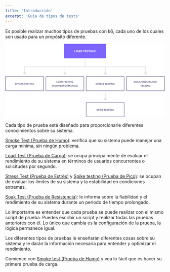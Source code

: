 ```yaml
---
title: 'Introducción'
excerpt: 'Guía de tipos de tests'
---
```


Es posible realizar muchos tipos de pruebas con k6, cada uno de los cuales son usado para un propósito diferente.

![Types of performance tests](./images/test-types.png)

Cada tipo de prueba está diseñado para proporcionarle diferentes conocimientos sobre su sistema.

[Smoke Test (Prueba de Humo)](/es/tipos-de-prueba/smoke-testing/): verifica que su sistema puede manejar una carga mínima, sin ningún problema.

[Load Test (Prueba de Carga)](/es/tipos-de-prueba/load-testing/): se ocupa principalmente de evaluar el rendimiento de su sistema en términos de usuarios concurrentes o solicitudes por segundo.

[Stress Test (Prueba de Estrés)](/es/tipos-de-prueba/stress-testing/) y [Spike testing (Prueba de Pico)](/es/tipos-de-prueba/stress-testing/#spike-testing-en-k6): se ocupan de evaluar los límites de su sistema y la estabilidad en condiciones extremas.

[Soak Test (Prueba de Resistencia)](/es/tipos-de-prueba/soak-testing/): le informa sobre la fiabilidad y el rendimiento de su sistema durante un periodo de tiempo prolongado.

Lo importante es entender que cada prueba se puede realizar con el mismo script de prueba. Puedes escribir un script y realizar todas las pruebas anteriores con él. Lo único que cambia es la configuración de la prueba, la lógica permanece igual.

Los diferentes tipos de pruebas le enseñarán diferentes cosas sobre su sistema y le darán la información necesaria para entender y optimizar el rendimiento.

Comience con [Smoke test (Prueba de Humo)](/es/tipos-de-prueba/smoke-testing/) y vea lo fácil que es hacer su primera prueba de carga.
